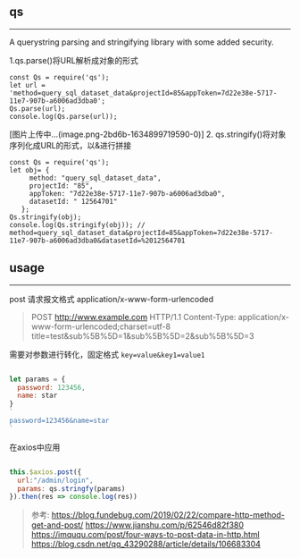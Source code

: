 ## qs
---
  A querystring parsing and stringifying library with some added security.

1.qs.parse()将URL解析成对象的形式
```
const Qs = require('qs');
let url = 'method=query_sql_dataset_data&projectId=85&appToken=7d22e38e-5717-11e7-907b-a6006ad3dba0';
Qs.parse(url);
console.log(Qs.parse(url));
```
[图片上传中...(image.png-2bd6b-1634899719590-0)]
2. qs.stringify()将对象 序列化成URL的形式，以&进行拼接
```
const Qs = require('qs');
let obj= {
     method: "query_sql_dataset_data",
     projectId: "85",
     appToken: "7d22e38e-5717-11e7-907b-a6006ad3dba0",
     datasetId: " 12564701"
   };
Qs.stringify(obj);
console.log(Qs.stringify(obj)); // method=query_sql_dataset_data&projectId=85&appToken=7d22e38e-5717-11e7-907b-a6006ad3dba0&datasetId=%2012564701
```
## usage
---
post 请求报文格式
application/x-www-form-urlencoded
>POST http://www.example.com HTTP/1.1
Content-Type: application/x-www-form-urlencoded;charset=utf-8
>title=test&sub%5B%5D=1&sub%5B%5D=2&sub%5B%5D=3

需要对参数进行转化，固定格式 `key=value&key1=value1`
```js

let params = {
  password: 123456,
  name: star
}
`
password=123456&name=star
`
```

在axios中应用

```js

this.$axios.post({
  url:"/admin/login",
  params: qs.stringfy(params)
}).then(res => console.log(res))

```
>参考:
https://blog.fundebug.com/2019/02/22/compare-http-method-get-and-post/
https://www.jianshu.com/p/62546d82f380
https://imququ.com/post/four-ways-to-post-data-in-http.html
https://blog.csdn.net/qq_43290288/article/details/106683304

